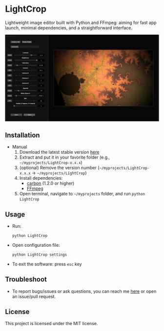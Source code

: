 # LightCrop

Lightweight image editor built with Python and FFmpeg: aiming for fast app launch, minimal dependencies, and a straightforward interface.

![banner](https://github.com/nvfp/LightCrop/blob/master/banner.jpg)


## Installation

- Manual
    1. Download the latest stable version [here](https://github.com/nvfp/LightCrop/releases)
    2. Extract and put it in your favorite folder (e.g., `~/myprojects/LightCrop-x.x.x`)
    3. (optional) Remove the version number (`~/myprojects/LightCrop-x.x.x` -> `~/myprojects/LightCrop`)
    3. Install dependencies:
        - [carbon](https://github.com/nvfp/carbon) (1.2.0 or higher)
        - [FFmpeg](https://ffmpeg.org/download.html)
    4. Open terminal, navigate to `~/myprojects` folder, and run `python LightCrop`


## Usage

- Run:    

    ```sh
    python LightCrop
    ```

- Open configuration file:

    ```sh
    python LightCrop settings
    ```

- To exit the software: press `esc` key


## Troubleshoot

- To report bugs/issues or ask questions, you can reach me [here](https://nvfp.github.io/contact) or open an issue/pull request.


## License

This project is licensed under the MIT license.
